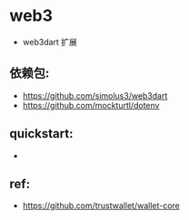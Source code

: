 # web3

- web3dart 扩展


## 依赖包:

- https://github.com/simolus3/web3dart
- https://github.com/mockturtl/dotenv

## quickstart:

-


## ref:

- https://github.com/trustwallet/wallet-core
